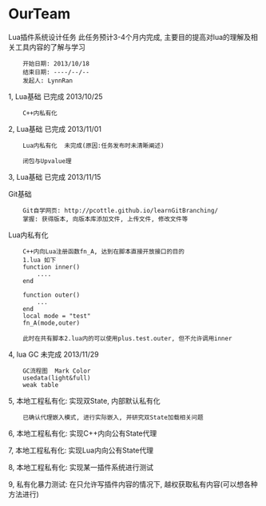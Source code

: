 OurTeam
=======

Lua插件系统设计任务
此任务预计3-4个月内完成, 主要目的提高对lua的理解及相关工具内容的了解与学习  
  
		开始日期: 2013/10/18  
		结束日期: ----/--/--  
		发起人: LynnRan  
  

1, Lua基础 已完成	2013/10/25 
  
		C++内私有化    
  
2,  Lua基础 已完成	2013/11/01   
  
		Lua内私有化  未完成(原因:任务发布时未清晰阐述)  
  
		闭包与Upvalue理		

3, Lua基础 已完成	2013/11/15 
  
Git基础  
  
		Git自学网页: http://pcottle.github.io/learnGitBranching/  
		掌握: 获得版本, 向版本库添加文件, 上传文件, 修改文件等  
  
 
  
Lua内私有化  
  
		C++内向Lua注册函数fn_A, 达到在脚本直接开放接口的目的  
		1.lua 如下  
		function inner()  
			....  
		end  
   
		function outer()  
			...  
		end  
		local mode = "test"  
		fn_A(mode,outer)  

		此时在共有脚本2.lua内的可以使用plus.test.outer, 但不允许调用inner  

4, lua GC 未完成	2013/11/29

		GC流程图  Mark Color
		usedata(light&full)
		weak table
   
5, 本地工程私有化: 实现双State, 内部默认私有化  

		已确认代理嵌入模式, 进行实际嵌入, 并研究双State加载相关问题

6, 本地工程私有化: 实现C++内向公有State代理  

7, 本地工程私有化: 实现Lua内向公有State代理  

8, 本地工程私有化: 实现某一插件系统进行测试  

9, 私有化暴力测试: 在只允许写插件内容的情况下, 越权获取私有内容(可以想各种方法进行)  
